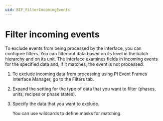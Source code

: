 ```yaml
---
uid: BIF_FilterIncomingEvents
---
```


# Filter incoming events

To exclude events from being processed by the interface, you can configure filters.
You can filter out data based on its level in the batch hierarchy and on its unit. The interface examines fields in incoming events for the specified data and, if it matches, the event is not processed.

1. 	To exclude incoming data from processing using PI Event Frames Interface Manager, go to the Filters tab.
2. 	Expand the setting for the type of data that you want to filter (phases, units, recipes or phase states).
3. 	Specify the data that you want to exclude.

    You can use wildcards to define masks for matching.
